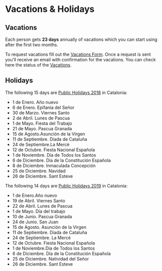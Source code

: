 # Vacations & Holidays

## Vacations

Each person gets **23 days** annually of vacations which you can start using after the first two months.

To request vacations fill out the [Vacations Form]. Once a request is sent you'll receive an email with confirmation for the vacations. You can check here the status of the [Vacations].

[Vacations Form]: https://goo.gl/forms/oI4sFH0Ee6IG8xvc2
[Vacations]: https://docs.google.com/spreadsheets/d/16qyZmAN360s9ozVPCFWm3cqhk9lMLnZ61u9s6-_NfyA/edit?usp=sharing

## Holidays

The following 15 days are [Public Holidays 2018] in Catalonia:

* 1 de Enero. Año nuevo
* 6 de Enero. Epifanía del Señor
* 30 de Marzo. Viernes Santo
* 2 de Abril. Lunes de Pascua
* 1 de Mayo. Fiesta del Trabajo
* 21 de Mayo. Pascua Granada
* 15 de Agosto.Asunción de la Virgen
* 11 de Septiembre. Diada de Cataluña
* 24 de Septiembre.La Mercè
* 12 de Octubre. Fiesta Nacional Española
* 1 de Noviembre. Día de Todos los Santos
* 6 de Diciembre. Día de la Constitución Española
* 8 de Diciembre. Inmaculada Concepción
* 25 de Diciembre. Navidad
* 26 de Diciembre. Sant Esteve

The following 14 days are [Public Holidays 2019] in Catalonia:

* 1 de Enero.Año nuevo
* 19 de Abril. Viernes Santo
* 22 de Abril. Lunes de Pascua
* 1 de Mayo. Día del trabajo
* 10 de Junio. Pascua Granada
* 24 de Junio. San Juan
* 15 de Agosto. Asunción de la Virgen
* 11 de Septiembre. Diada de Cataluña
* 24 de Septiembre. La Mercè
* 12 de Octubre. Fiesta Nacional Española
* 1 de Noviembre.Día de Todos los Santos
* 6 de Diciembre. Día de la Constitución Española
* 25 de Diciembre. Natividad del Señor
* 26 de Diciembre. Sant Esteve

[Public Holidays 2018]: http://www.calendarioslaborales.com/calendario-laboral-barcelona-2018.htm
[Public Holidays 2019]: http://www.calendarioslaborales.com/calendario-laboral-barcelona-2019.htm

